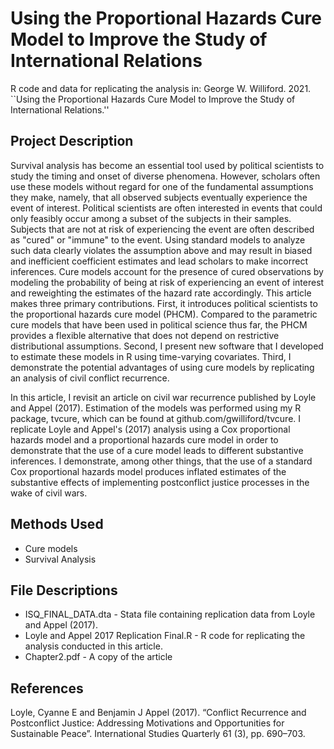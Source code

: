 # Using the Proportional Hazards Cure Model to Improve the Study of International Relations
R code and data for replicating the analysis in: George W. Williford. 2021. ``Using the Proportional Hazards Cure Model to Improve the Study of International Relations.'' 

## Project Description

Survival analysis has become an essential tool used by political scientists to study the timing and onset of diverse phenomena. However, scholars often use these models without regard for one of the fundamental assumptions they make, namely, that all observed subjects eventually experience the event of interest. Political scientists are often interested in events that could only feasibly occur among a subset of the subjects in their samples. Subjects that are not at risk of experiencing the event are often described as "cured" or "immune" to the event. Using standard models to analyze such data clearly violates the assumption above and may result in biased and inefficient coefficient estimates and lead scholars to make incorrect inferences. Cure models account for the presence of cured observations by modeling the probability of being at risk of experiencing an event of interest and reweighting the estimates of the hazard rate accordingly. This article makes three primary contributions. First, it introduces political scientists to the proportional hazards cure model (PHCM). Compared to the parametric cure models that have been used in political science thus far, the PHCM provides a flexible alternative that does not depend on restrictive distributional assumptions. Second, I present new software that I developed to estimate these models in R using time-varying covariates. Third, I demonstrate the potential advantages of using cure models by replicating an analysis of civil conflict recurrence.

In this article, I revisit an article on civil war recurrence published by Loyle and Appel (2017). Estimation of the models was performed using my R package, tvcure, which can be found at github.com/gwilliford/tvcure. I replicate Loyle and Appel's (2017) analysis using a Cox proportional hazards model and a proportional hazards cure model in order to demonstrate that the use of a cure model leads to different substantive inferences. I demonstrate, among other things, that the use of a standard Cox proportional hazards model produces inflated estimates of the substantive effects of implementing postconflict justice processes in the wake of civil wars.

## Methods Used

- Cure models
- Survival Analysis

## File Descriptions

- ISQ_FINAL_DATA.dta - Stata file containing replication data from Loyle and Appel (2017).
- Loyle and Appel 2017 Replication Final.R - R code for replicating the analysis conducted in this article.
- Chapter2.pdf - A copy of the article

## References

Loyle, Cyanne E and Benjamin J Appel (2017). “Conflict Recurrence and Postconflict Justice: Addressing Motivations and Opportunities for Sustainable Peace”. International Studies Quarterly 61 (3), pp. 690–703.  

